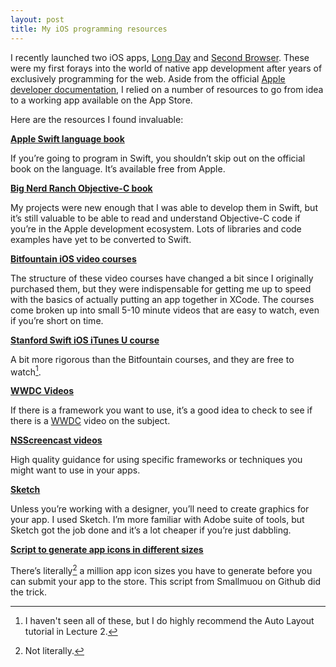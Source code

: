 ```yaml
---
layout: post
title: My iOS programming resources
---
```


I recently launched two iOS apps, [Long Day](http://longdayapp.com) and [Second Browser](http://www.secondbrowser.com). These were my first forays into the world of native app development after years of exclusively programming for the web. Aside from the official [Apple developer documentation](https://developer.apple.com/library/ios/navigation/), I relied on a number of resources to go from idea to a working app available on the App Store.

Here are the resources I found invaluable:

**[Apple Swift language book](https://itunes.apple.com/us/book/swift-programming-language/id881256329?mt=11&at=11l5Li)**

If you’re going to program in Swift, you shouldn’t skip out on the official book on the language. It’s available free from Apple.

**[Big Nerd Ranch Objective-C book](http://www.amazon.com/dp/032194206X/?tag=chrisltd-20)**

My projects were new enough that I was able to develop them in Swift, but it’s still valuable to be able to read and understand Objective-C code if you’re in the Apple development ecosystem. Lots of libraries and code examples have yet to be converted to Swift.

**[Bitfountain iOS video courses](https://www.bitfountain.io)**

The structure of these video courses have changed a bit since I originally purchased them, but they were indispensable for getting me up to speed with the basics of actually putting an app together in XCode. The courses come broken up into small 5-10 minute videos that are easy to watch, even if you’re short on time.

**[Stanford Swift iOS iTunes U course](https://itunes.apple.com/us/course/developing-ios-8-apps-swift/id961180099?at=11l5Li)**

A bit more rigorous than the Bitfountain courses, and they are free to watch[^lecture2].

**[WWDC Videos](https://developer.apple.com/videos/)**

If there is a framework you want to use, it’s a good idea to check to see if there is a [WWDC](https://en.wikipedia.org/wiki/Apple_Worldwide_Developers_Conference) video on the subject.

**[NSScreencast videos](http://www.nsscreencast.com)**

High quality guidance for using specific frameworks or techniques you might want to use in your apps. 

**[Sketch](http://www.sketchapp.com)**

Unless you’re working with a designer, you’ll need to create graphics for your app. I used Sketch. I’m more familiar with Adobe suite of tools, but Sketch got the job done and it’s a lot cheaper if you’re just dabbling.

**[Script to generate app icons in different sizes](https://github.com/smallmuou/ios-icon-generator)**

There’s literally[^literally] a million app icon sizes you have to generate before you can submit your app to the store. This script from Smallmuou on Github did the trick.

[^lecture2]: I haven't seen all of these, but I do highly recommend the Auto Layout tutorial in Lecture 2.

[^literally]: Not literally.